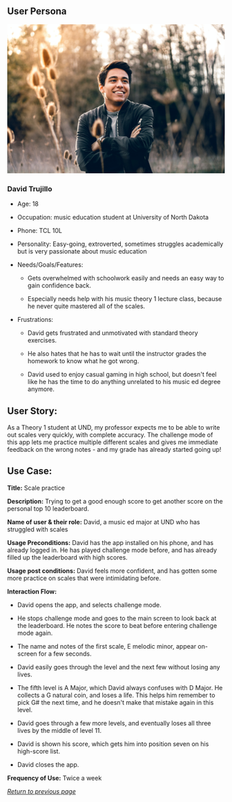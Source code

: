 ## User Persona

![David](../img/persona4.jpg)

### David Trujillo

* Age: 18

* Occupation: music education student at University of North Dakota   

* Phone: TCL 10L

* Personality: Easy-going, extroverted, sometimes struggles academically but is very passionate about music education

* Needs/Goals/Features: 

    * Gets overwhelmed with schoolwork easily and needs an easy way to gain confidence back.
    
    * Especially needs help with his music theory 1 lecture class, because he never quite mastered all of the scales.
    
* Frustrations:

    * David gets frustrated and unmotivated with standard theory exercises. 
    
    * He also hates that he has to wait until the instructor grades the homework to know what he got wrong.
    
    * David used to enjoy casual gaming in high school, but doesn't feel like he has the time to do anything unrelated to his music ed degree anymore.
    
## User Story:

As a Theory 1 student at UND, my professor expects me to be able to write out scales very quickly, with complete accuracy. The challenge mode of this app lets me practice multiple different scales and gives me immediate feedback on the wrong notes - and my grade has already started going up!

## Use Case:

**Title:** Scale practice

**Description:** Trying to get a good enough score to get another score on the personal top 10 leaderboard.

**Name of user & their role:** David, a music ed major at UND who has struggled with scales

**Usage Preconditions:** David has the app installed on his phone, and has already logged in. He has played challenge mode before, and has already filled up the leaderboard with high scores.

**Usage post conditions:** David feels more confident, and has gotten some more practice on scales that were intimidating before.

**Interaction Flow:**

   * David opens the app, and selects challenge mode.
   
   * He stops challenge mode and goes to the main screen to look back at the leaderboard. He notes the score to beat before entering challenge mode again.
   
   * The name and notes of the first scale, E melodic minor, appear on-screen for a few seconds.
   
   * David easily goes through the level and the next few without losing any lives.
   
   * The fifth level is A Major, which David always confuses with D Major. He collects a G natural coin, and loses a life. This helps him remember to pick G# the next time, and he doesn't make that mistake again in this level.
   
   * David goes through a few more levels, and eventually loses all three lives by the middle of level 11.
   
   * David is shown his score, which gets him into position seven on his high-score list.
   
   * David closes the app.
   
**Frequency of Use:** Twice a week

[*Return to previous page*](../intended-users.md)